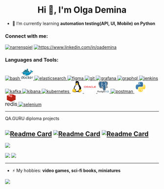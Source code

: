 <h1 align="center">Hi 👋, I'm Olga Demina</h1>

- 🌱 I’m currently learning **automation testing(API, UI, Mobile) on Python**

<h3 align="left">Connect with me:</h3>
<p align="left">
<a href="https://twitter.com/narrenspiel" target="blank"><img align="center" src="https://raw.githubusercontent.com/rahuldkjain/github-profile-readme-generator/master/src/images/icons/Social/twitter.svg" alt="narrenspiel" height="30" width="40" /></a>
<a href="https://www.linkedin.com/in/oademina" target="blank"><img align="center" src="https://raw.githubusercontent.com/rahuldkjain/github-profile-readme-generator/master/src/images/icons/Social/linked-in-alt.svg" alt="https://www.linkedin.com/in/oademina" height="30" width="40" /></a>
</p>

<h3 align="left">Languages and Tools:</h3>
<p align="left"> <a href="https://www.gnu.org/software/bash/" target="_blank" rel="noreferrer"> <img src="https://www.vectorlogo.zone/logos/gnu_bash/gnu_bash-icon.svg" alt="bash" width="40" height="40"/> </a> <a href="https://www.docker.com/" target="_blank" rel="noreferrer"> <img src="https://raw.githubusercontent.com/devicons/devicon/master/icons/docker/docker-original-wordmark.svg" alt="docker" width="40" height="40"/> </a> <a href="https://www.elastic.co" target="_blank" rel="noreferrer"> <img src="https://www.vectorlogo.zone/logos/elastic/elastic-icon.svg" alt="elasticsearch" width="40" height="40"/> </a> <a href="https://www.figma.com/" target="_blank" rel="noreferrer"> <img src="https://www.vectorlogo.zone/logos/figma/figma-icon.svg" alt="figma" width="40" height="40"/> </a> <a href="https://git-scm.com/" target="_blank" rel="noreferrer"> <img src="https://www.vectorlogo.zone/logos/git-scm/git-scm-icon.svg" alt="git" width="40" height="40"/> </a> <a href="https://grafana.com" target="_blank" rel="noreferrer"> <img src="https://www.vectorlogo.zone/logos/grafana/grafana-icon.svg" alt="grafana" width="40" height="40"/> </a> <a href="https://graphql.org" target="_blank" rel="noreferrer"> <img src="https://www.vectorlogo.zone/logos/graphql/graphql-icon.svg" alt="graphql" width="40" height="40"/> </a> <a href="https://www.jenkins.io" target="_blank" rel="noreferrer"> <img src="https://www.vectorlogo.zone/logos/jenkins/jenkins-icon.svg" alt="jenkins" width="40" height="40"/> </a> <a href="https://kafka.apache.org/" target="_blank" rel="noreferrer"> <img src="https://www.vectorlogo.zone/logos/apache_kafka/apache_kafka-icon.svg" alt="kafka" width="40" height="40"/> </a> <a href="https://www.elastic.co/kibana" target="_blank" rel="noreferrer"> <img src="https://www.vectorlogo.zone/logos/elasticco_kibana/elasticco_kibana-icon.svg" alt="kibana" width="40" height="40"/> </a> <a href="https://kubernetes.io" target="_blank" rel="noreferrer"> <img src="https://www.vectorlogo.zone/logos/kubernetes/kubernetes-icon.svg" alt="kubernetes" width="40" height="40"/> </a> <a href="https://www.linux.org/" target="_blank" rel="noreferrer"> <img src="https://raw.githubusercontent.com/devicons/devicon/master/icons/linux/linux-original.svg" alt="linux" width="40" height="40"/> </a> <a href="https://www.oracle.com/" target="_blank" rel="noreferrer"> <img src="https://raw.githubusercontent.com/devicons/devicon/master/icons/oracle/oracle-original.svg" alt="oracle" width="40" height="40"/> </a> <a href="https://www.postgresql.org" target="_blank" rel="noreferrer"> <img src="https://raw.githubusercontent.com/devicons/devicon/master/icons/postgresql/postgresql-original-wordmark.svg" alt="postgresql" width="40" height="40"/> </a> <a href="https://postman.com" target="_blank" rel="noreferrer"> <img src="https://www.vectorlogo.zone/logos/getpostman/getpostman-icon.svg" alt="postman" width="40" height="40"/> </a> <a href="https://www.python.org" target="_blank" rel="noreferrer"> <img src="https://raw.githubusercontent.com/devicons/devicon/master/icons/python/python-original.svg" alt="python" width="40" height="40"/> </a> <a href="https://redis.io" target="_blank" rel="noreferrer"> <img src="https://raw.githubusercontent.com/devicons/devicon/master/icons/redis/redis-original-wordmark.svg" alt="redis" width="40" height="40"/> </a> <a href="https://www.selenium.dev" target="_blank" rel="noreferrer"> <img src="https://raw.githubusercontent.com/detain/svg-logos/780f25886640cef088af994181646db2f6b1a3f8/svg/selenium-logo.svg" alt="selenium" width="40" height="40"/> </a> </p>

-----------------------------------------------------------------
QA.GURU diploma projects

[![Readme Card](https://github-readme-stats.vercel.app/api/pin/?username=miserylab&repo=petstore-api-test-project&theme=github_dark)](https://github.com/miserylab/petstore-api-test-project)
[![Readme Card](https://github-readme-stats.vercel.app/api/pin/?username=miserylab&repo=litres-mobile-test-project&theme=github_dark)](https://github.com/miserylab/litres-mobile-test-project)
[![Readme Card](https://github-readme-stats.vercel.app/api/pin/?username=miserylab&repo=litres-ui-test-project&theme=github_dark)](https://github.com/miserylab/litres-ui-test-project)
-----------------------------------------------------------------
![](http://github-profile-summary-cards.vercel.app/api/cards/profile-details?username=miserylab&theme=github_dark)

<!-- ![](http://github-profile-summary-cards.vercel.app/api/cards/repos-per-language?username=miserylab&theme=github_dark)
![](http://github-profile-summary-cards.vercel.app/api/cards/most-commit-language?username=miserylab&theme=github_dark) -->
![](http://github-profile-summary-cards.vercel.app/api/cards/stats?username=miserylab&theme=github_dark)
![](http://github-profile-summary-cards.vercel.app/api/cards/productive-time?username=miserylab&theme=github_dark&utcOffset=3)

-----------------------------------------------------------------
- ⚡ My hobbies: **video games, sci-fi books, miniatures**

<a href="https://www.exophase.com/user/miserylab/"><img src="https://card.exophase.com/2/0/34850.png?1657181447"></a>
